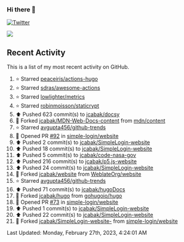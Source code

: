 ### Hi there 👋

[![Twitter](https://img.shields.io/twitter/follow/jcabak?style=social)](https://twitter.com/intent/follow?screen_name=JCabak)

![](http://github-profile-summary-cards.vercel.app/api/cards/profile-details?username=jcabak&theme=github)

<!--
**jcabak/jcabak** is a ✨ _special_ ✨ repository because its `README.md` (this file) appears on your GitHub profile.

Here are some ideas to get you started:

- 🔭 I’m currently working on ...
- 🌱 I’m currently learning ...
- 👯 I’m looking to collaborate on ...
- 🤔 I’m looking for help with ...
- 💬 Ask me about ...
- 📫 How to reach me: ...
- 😄 Pronouns: ...
- ⚡ Fun fact: ...
-->
## Recent Activity

This is a list of my most recent activity on GitHub.

<!--RECENT_ACTIVITY:start-->
1. ⭐ Starred [peaceiris/actions-hugo](https://github.com/peaceiris/actions-hugo)<br>
2. ⭐ Starred [sdras/awesome-actions](https://github.com/sdras/awesome-actions)<br>
3. ⭐ Starred [lowlighter/metrics](https://github.com/lowlighter/metrics)<br>
4. ⭐ Starred [robinmoisson/staticrypt](https://github.com/robinmoisson/staticrypt)<br>
5. ⬆️ Pushed 623 commit(s) to [jcabak/docsy](https://github.com/jcabak/docsy)<br>
6. 🔱 Forked [jcabak/MDN-Web-Docs-content](https://github.com/jcabak/MDN-Web-Docs-content) from [mdn/content](https://github.com/mdn/content)<br>
7. ⭐ Starred [avgupta456/github-trends](https://github.com/avgupta456/github-trends)<br>
8. 💪 Opened PR [#92](https://github.com/simple-login/website/pull/92) in [simple-login/website](https://github.com/simple-login/website)<br>
9. ⬆️ Pushed 2 commit(s) to [jcabak/SimpleLogin-website](https://github.com/jcabak/SimpleLogin-website)<br>
10. ⬆️ Pushed 18 commit(s) to [jcabak/SimpleLogin-website](https://github.com/jcabak/SimpleLogin-website)<br>
11. ⬆️ Pushed 5 commit(s) to [jcabak/code-nasa-gov](https://github.com/jcabak/code-nasa-gov)<br>
12. ⬆️ Pushed 216 commit(s) to [jcabak/p5.js-website](https://github.com/jcabak/p5.js-website)<br>
13. ⬆️ Pushed 24 commit(s) to [jcabak/SimpleLogin-website](https://github.com/jcabak/SimpleLogin-website)<br>
14. 🔱 Forked [jcabak/website](https://github.com/jcabak/website) from [WeblateOrg/website](https://github.com/WeblateOrg/website)<br>
15. ⭐ Starred [avgupta456/github-trends](https://github.com/avgupta456/github-trends)<br>
16. ⬆️ Pushed 71 commit(s) to [jcabak/hugoDocs](https://github.com/jcabak/hugoDocs)<br>
17. 🔱 Forked [jcabak/hugo](https://github.com/jcabak/hugo) from [gohugoio/hugo](https://github.com/gohugoio/hugo)<br>
18. 💪 Opened PR [#73](https://github.com/simple-login/website/pull/73) in [simple-login/website](https://github.com/simple-login/website)<br>
19. ⬆️ Pushed 1 commit(s) to [jcabak/SimpleLogin-website](https://github.com/jcabak/SimpleLogin-website)<br>
20. ⬆️ Pushed 22 commit(s) to [jcabak/SimpleLogin-website](https://github.com/jcabak/SimpleLogin-website)<br>
21. 🔱 Forked [jcabak/SimpleLogin-website-](https://github.com/jcabak/SimpleLogin-website-) from [simple-login/website](https://github.com/simple-login/website)<br>
<!--RECENT_ACTIVITY:end-->

<!--RECENT_ACTIVITY:last_update-->
Last Updated: Monday, February 27th, 2023, 4:24:01 AM
<!--RECENT_ACTIVITY:last_update_end-->
